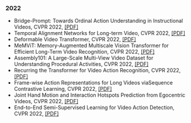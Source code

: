 ### 2022
- Bridge-Prompt: Towards Ordinal Action Understanding in Instructional Videos, CVPR 2022, [[PDF]](https://arxiv.org/abs/2203.14104)  
- Temporal Alignment Networks for Long-term Video, CVPR 2022, [[PDF]](https://arxiv.org/abs/2204.02968)  
- Deformable Video Transformer, CVPR 2022, [[PDF]](https://arxiv.org/abs/2203.16795)  
- MeMViT: Memory-Augmented Multiscale Vision Transformer for Efficient Long-Term Video Recognition, CVPR 2022, [[PDF]](https://arxiv.org/abs/2201.08383)  
- Assembly101: A Large-Scale Multi-View Video Dataset for Understanding Procedural Activities, CVPR 2022, [[PDF]](https://arxiv.org/abs/2203.14712)  
- Recurring the Transformer for Video Action Recognition, CVPR 2022, [[PDF]](https://ieeexplore.ieee.org/document/9878733/)  
- Frame-wise Action Representations for Long Videos viaSequence Contrastive Learning, CVPR 2022, [[PDF]](https://arxiv.org/abs/2203.14957)  
- Joint Hand Motion and Interaction Hotspots Prediction from Egocentric Videos, CVPR 2022, [[PDF]](https://arxiv.org/abs/2204.01696)  
- End-to-End Semi-Supervised Learning for Video Action Detection, CVPR 2022, [[PDF]](https://arxiv.org/abs/2203.04251)  
